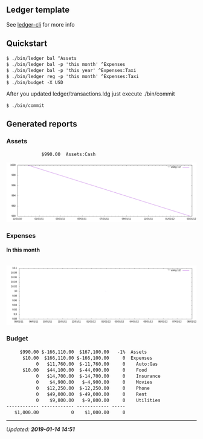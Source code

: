 ## Ledger template

See [ledger-cli](https://www.ledger-cli.org/) for more info

## Quickstart

    $ ./bin/ledger bal ^Assets
    $ ./bin/ledger bal -p 'this month' ^Expenses
    $ ./bin/ledger bal -p 'this year' ^Expenses:Taxi
    $ ./bin/ledger reg -p 'this month' ^Expenses:Taxi
    $ ./bin/budget -X USD

After you updated ledger/transactions.ldg just execute ./bin/commit

    $ ./bin/commit

## Generated reports

### Assets

```
             $990.00  Assets:Cash
```

![Graph](images/assets_graph.png)

### Expenses

#### In this month

```

```

![Expenses Graph](images/expenses_graph.png)

### Budget

```
     $990.00 $-166,110.00  $167,100.00   -1%  Assets
      $10.00  $166,110.00 $-166,100.00     0  Expenses
           0   $11,760.00  $-11,760.00     0    Auto:Gas
      $10.00   $44,100.00  $-44,090.00     0    Food
           0   $14,700.00  $-14,700.00     0    Insurance
           0    $4,900.00   $-4,900.00     0    Movies
           0   $12,250.00  $-12,250.00     0    Phone
           0   $49,000.00  $-49,000.00     0    Rent
           0    $9,800.00   $-9,800.00     0    Utilities
------------ ------------ ------------ -----
   $1,000.00            0    $1,000.00     0
```

---

_Updated: **2019-01-14 14:51**_
